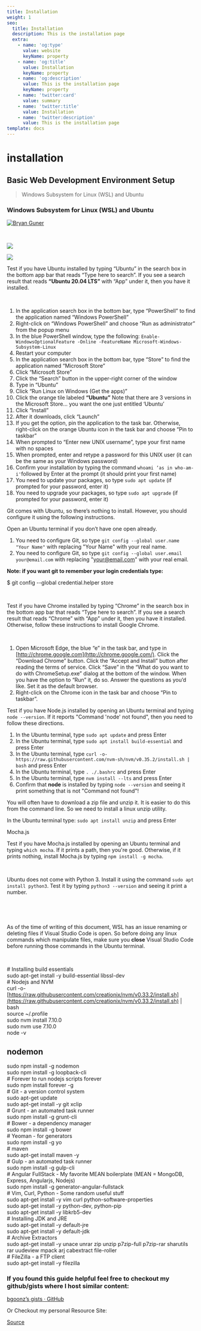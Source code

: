 ```yaml
---
title: Installation
weight: 1
seo:
  title: Installation
  description: This is the installation page
  extra:
    - name: 'og:type'
      value: website
      keyName: property
    - name: 'og:title'
      value: Installation
      keyName: property
    - name: 'og:description'
      value: This is the installation page
      keyName: property
    - name: 'twitter:card'
      value: summary
    - name: 'twitter:title'
      value: Installation
    - name: 'twitter:description'
      value: This is the installation page
template: docs
---
```


# installation

## Basic Web Development Environment Setup

> Windows Subsystem for Linux \(WSL\) and Ubuntu

### Windows Subsystem for Linux \(WSL\) and Ubuntu

[![Bryan Guner](https://miro.medium.com/fit/c/96/96/1*ao1cHo7EQ4faDV8YNJwh_Q.png)](https://bryanguner.medium.com/?source=post_page-----9f36c3f15afe--------------------------------)

‌

![](https://miro.medium.com/max/60/0*aqKP1drNHmNm34zz.jpg?q=20)

![](https://miro.medium.com/max/1600/0*aqKP1drNHmNm34zz.jpg)

Test if you have Ubuntu installed by typing “Ubuntu” in the search box in the bottom app bar that reads “Type here to search”. If you see a search result that reads **“Ubuntu 20.04 LTS”** with “App” under it, then you have it installed.

‌

1. In the application search box in the bottom bar, type “PowerShell” to find the application named “Windows PowerShell”
2. Right-click on “Windows PowerShell” and choose “Run as administrator” from the popup menu
3. In the blue PowerShell window, type the following: `Enable-WindowsOptionalFeature -Online -FeatureName Microsoft-Windows-Subsystem-Linux`
4. Restart your computer
5. In the application search box in the bottom bar, type “Store” to find the application named “Microsoft Store”
6. Click “Microsoft Store”
7. Click the “Search” button in the upper-right corner of the window
8. Type in “Ubuntu”
9. Click “Run Linux on Windows \(Get the apps\)”
10. Click the orange tile labeled **“Ubuntu”** Note that there are 3 versions in the Microsoft Store… you want the one just entitled ‘Ubuntu’
11. Click “Install”
12. After it downloads, click “Launch”
13. If you get the option, pin the application to the task bar. Otherwise, right-click on the orange Ubuntu icon in the task bar and choose “Pin to taskbar”
14. When prompted to “Enter new UNIX username”, type your first name with no spaces
15. When prompted, enter and retype a password for this UNIX user \(it can be the same as your Windows password\)
16. Confirm your installation by typing the command `whoami ‘as in who-am-i'`followed by Enter at the prompt \(it should print your first name\)
17. You need to update your packages, so type `sudo apt update` \(if prompted for your password, enter it\)
18. You need to upgrade your packages, so type `sudo apt upgrade` \(if prompted for your password, enter it\)

Git comes with Ubuntu, so there’s nothing to install. However, you should configure it using the following instructions.

‌Open an Ubuntu terminal if you don’t have one open already.

1. You need to configure Git, so type `git config --global user.name "Your Name"` with replacing "Your Name" with your real name.
2. You need to configure Git, so type `git config --global user.email your@email.com` with replacing "[your@email.com](mailto:your@email.com)" with your real email.

**Note: if you want git to remember your login credentials type:**

$ git config --global credential.helper store

‌

Test if you have Chrome installed by typing “Chrome” in the search box in the bottom app bar that reads “Type here to search”. If you see a search result that reads “Chrome” with “App” under it, then you have it installed. Otherwise, follow these instructions to install Google Chrome.

‌

1. Open Microsoft Edge, the blue “e” in the task bar, and type in [http://chrome.google.com](http://chrome.google.com/). Click the “Download Chrome” button. Click the “Accept and Install” button after reading the terms of service. Click “Save” in the “What do you want to do with ChromeSetup.exe” dialog at the bottom of the window. When you have the option to “Run” it, do so. Answer the questions as you’d like. Set it as the default browser.
2. Right-click on the Chrome icon in the task bar and choose “Pin to taskbar”.

Test if you have Node.js installed by opening an Ubuntu terminal and typing `node --version`. If it reports "Command 'node' not found", then you need to follow these directions.

1. In the Ubuntu terminal, type `sudo apt update` and press Enter
2. In the Ubuntu terminal, type `sudo apt install build-essential` and press Enter
3. In the Ubuntu terminal, type `curl -o- https://raw.githubusercontent.com/nvm-sh/nvm/v0.35.2/install.sh | bash` and press Enter
4. In the Ubuntu terminal, type `. ./.bashrc` and press Enter
5. In the Ubuntu terminal, type `nvm install --lts` and press Enter
6. Confirm that **node** is installed by typing `node --version` and seeing it print something that is not "Command not found"!

You will often have to download a zip file and unzip it. It is easier to do this from the command line. So we need to install a linux unzip utility.

‌In the Ubuntu terminal type: `sudo apt install unzip` and press Enter

‌Mocha.js

Test if you have Mocha.js installed by opening an Ubuntu terminal and typing `which mocha`. If it prints a path, then you're good. Otherwise, if it prints nothing, install Mocha.js by typing `npm install -g mocha`.

‌

Ubuntu does not come with Python 3. Install it using the command `sudo apt install python3`. Test it by typing `python3 --version` and seeing it print a number.

‌

‌

As of the time of writing of this document, WSL has an issue renaming or deleting files if Visual Studio Code is open. So before doing any linux commands which manipulate files, make sure you **close** Visual Studio Code before running those commands in the Ubuntu terminal.

‌

\# Installing build essentials  
sudo apt-get install -y build-essential libssl-dev  
\# Nodejs and NVM  
curl -o- [https://raw.githubusercontent.com/creationix/nvm/v0.33.2/install.sh](https://raw.githubusercontent.com/creationix/nvm/v0.33.2/install.sh) \| bash  
source ~/.profile  
sudo nvm install 7.10.0  
sudo nvm use 7.10.0  
node -v

## nodemon

sudo npm install -g nodemon  
sudo npm install -g loopback-cli  
\# Forever to run nodejs scripts forever  
sudo npm install forever -g  
\# Git - a version control system  
sudo apt-get update  
sudo apt-get install -y git xclip  
\# Grunt - an automated task runner  
sudo npm install -g grunt-cli  
\# Bower - a dependency manager  
sudo npm install -g bower  
\# Yeoman - for generators  
sudo npm install -g yo  
\# maven  
sudo apt-get install maven -y  
\# Gulp - an automated task runner  
sudo npm install -g gulp-cli  
\# Angular FullStack - My favorite MEAN boilerplate \(MEAN = MongoDB, Express, Angularjs, Nodejs\)  
sudo npm install -g generator-angular-fullstack  
\# Vim, Curl, Python - Some random useful stuff  
sudo apt-get install -y vim curl python-software-properties  
sudo apt-get install -y python-dev, python-pip  
sudo apt-get install -y libkrb5-dev  
\# Installing JDK and JRE  
sudo apt-get install -y default-jre  
sudo apt-get install -y default-jdk  
\# Archive Extractors  
sudo apt-get install -y unace unrar zip unzip p7zip-full p7zip-rar sharutils rar uudeview mpack arj cabextract file-roller  
\# FileZilla - a FTP client  
sudo apt-get install -y filezilla

### If you found this guide helpful feel free to checkout my github/gists where I host similar content:

[bgoonz’s gists · GitHub](https://gist.github.com/bgoonz)

Or Checkout my personal Resource Site:

[Source](https://levelup.gitconnected.com/basic-web-development-environment-setup-9f36c3f15afe)

